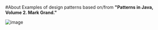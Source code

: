 #About
Examples of design patterns based on/from **"Patterns in Java, Volume 2. Mark Grand."**

![image](http://i.piccy.info/i7/70a708aa4bb76149979407f263955c3a/1-5-8548/30273638/112345870_resized.jpg)



